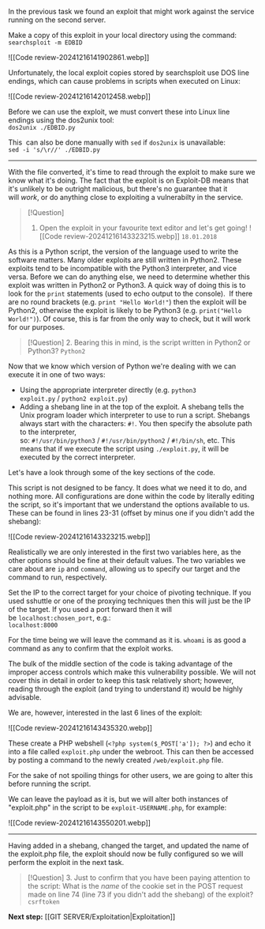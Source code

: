 In the previous task we found an exploit that might work against the service running on the second server.

Make a copy of this exploit in your local directory using the command:  
`searchsploit -m EDBID`

![[Code review-20241216141902861.webp]]

Unfortunately, the local exploit copies stored by searchsploit use DOS line endings, which can cause problems in scripts when executed on Linux:

![[Code review-20241216142012458.webp]]

Before we can use the exploit, we must convert these into Linux line endings using the dos2unix tool:  
`dos2unix ./EDBID.py`

This  can also be done manually with `sed` if `dos2unix` is unavailable:  
`sed -i 's/\r//' ./EDBID.py`


---

With the file converted, it's time to read through the exploit to make sure we know what it's doing. The fact that the exploit is on Exploit-DB means that it's unlikely to be outright malicious, but there's no guarantee that it will _work_, or do anything close to exploiting a vulnerabilty in the service.

> [!Question]
>1. Open the exploit in your favourite text editor and let's get going!
>![[Code review-20241216143323215.webp]]
>`18.01.2018`

As this is a Python script, the version of the language used to write the software matters. Many older exploits are still written in Python2. These exploits tend to be incompatible with the Python3 interpreter, and vice versa. Before we can do anything else, we need to determine whether this exploit was written in Python2 or Python3. A quick way of doing this is to look for the `print` statements (used to echo output to the console).  If there are no round brackets (e.g. `print "Hello World!"`) then the exploit will be Python2, otherwise the exploit is likely to be Python3 (e.g. `print("Hello World!")`). Of course, this is far from the only way to check, but it will work for our purposes.

> [!Question]
> 2. Bearing this in mind, is the script written in Python2 or Python3?
>`Python2`


Now that we know which version of Python we're dealing with we can execute it in one of two ways:

- Using the appropriate interpreter directly (e.g. `python3 exploit.py` / `python2 exploit.py`)
- Adding a shebang line in at the top of the exploit. A shebang tells the Unix program loader which interpreter to use to run a script. Shebangs always start with the characters: `#!`. You then specify the absolute path to the interpreter, so: `#!/usr/bin/python3` / `#!/usr/bin/python2` / `#!/bin/sh`, etc. This means that if we execute the script using `./exploit.py`, it will be executed by the correct interpreter.



Let's have a look through some of the key sections of the code.

This script is not designed to be fancy. It does what we need it to do, and nothing more. All configurations are done within the code by literally editing the script, so it's important that we understand the options available to us. These can be found in lines 23-31 (offset by minus one if you didn't add the shebang):

![[Code review-20241216143323215.webp]]


Realistically we are only interested in the first two variables here, as the other options should be fine at their default values. The two variables we care about are `ip` and `command`, allowing us to specify our target and the command to run, respectively.

Set the IP to the correct target for your choice of pivoting technique. If you used sshuttle or one of the proxying techniques then this will just be the IP of the target. If you used a port forward then it will be `localhost:chosen_port`, e.g.:  
`localhost:8000`  

For the time being we will leave the command as it is. `whoami` is as good a command as any to confirm that the exploit works.  

The bulk of the middle section of the code is taking advantage of the improper access controls which make this vulnerability possible. We will not cover this in detail in order to keep this task relatively short; however, reading through the exploit (and trying to understand it) would be highly advisable.

We are, however, interested in the last 6 lines of the exploit:

![[Code review-20241216143435320.webp]]

These create a PHP webshell (`<?php system($_POST['a']); ?>`) and echo it into a file called `exploit.php` under the webroot. This can then be accessed by posting a command to the newly created `/web/exploit.php` file.

For the sake of not spoiling things for other users, we are going to alter this before running the script.

We can leave the payload as it is, but we will alter both instances of "exploit.php" in the script to be `exploit-USERNAME.php`, for example:

![[Code review-20241216143550201.webp]]


---

Having added in a shebang, changed the target, and updated the name of the exploit.php file, the exploit should now be fully configured so we will perform the exploit in the next task.

> [!Question]
> 3. Just to confirm that you have been paying attention to the script: What is the _name_ of the cookie set in the POST request made on line 74 (line 73 if you didn't add the shebang) of the exploit?
> `csrftoken`

**Next step:** [[GIT SERVER/Exploitation|Exploitation]]
